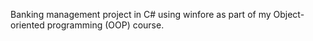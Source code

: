 Banking management project in C# using winfore as part of my 
Object-oriented programming (OOP) course.
